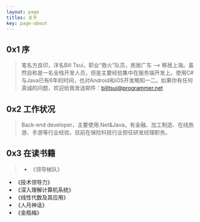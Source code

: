 ```yaml
---
layout: page
titles: 关于
key: page-about
---
```



## 0x1 序
>笔名方良印，洋名Bill Tsui，职业“救火”队员，旅居广东 --> 移居上海。虽然自称是一名全栈开发人员，但是主要经验集中在服务端开发上。使用C#与Java已有6年的时间，也对Android和iOS开发略知一二。如果你有任何真诚的问题，欢迎给我发送邮件：<a href="mailto:billtsui@programmer.net">billtsui@programmer.net</a>

## 0x2 工作状况    
>Back-end developer，主要使用.Net&Java。有金融、加工制造、在线旅游、手游等行业经验，目前在保险科技行业担任研发经理职务。    


## 0x3 在读书籍    
>*	《领导梯队》    
 *	《技术领导力》
 * 《深入理解计算机系统》
 * 《线性代数及其应用》
 * 《人月神话》
 * 《金瓶梅》

